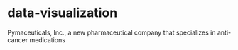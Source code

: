 # data-visualization
Pymaceuticals, Inc., a new pharmaceutical company that specializes in anti-cancer medications
